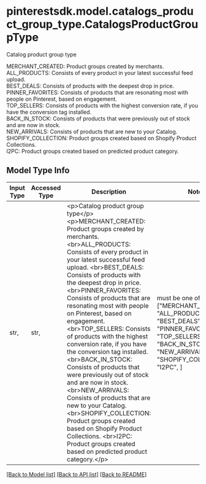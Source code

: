 # pinterestsdk.model.catalogs_product_group_type.CatalogsProductGroupType

<p>Catalog product group type</p> <p>MERCHANT_CREATED: Product groups created by merchants. <br>ALL_PRODUCTS: Consists of every product in your latest successful feed upload. <br>BEST_DEALS: Consists of products with the deepest drop in price. <br>PINNER_FAVORITES: Consists of products that are resonating most with people on Pinterest, based on engagement. <br>TOP_SELLERS: Consists of products with the highest conversion rate, if you have the conversion tag installed. <br>BACK_IN_STOCK: Consists of products that were previously out of stock and are now in stock. <br>NEW_ARRIVALS: Consists of products that are new to your Catalog. <br>SHOPIFY_COLLECTION: Product groups created based on Shopify Product Collections. <br>I2PC: Product groups created based on predicted product category.</p>

## Model Type Info
Input Type | Accessed Type | Description | Notes
------------ | ------------- | ------------- | -------------
str,  | str,  | &lt;p&gt;Catalog product group type&lt;/p&gt; &lt;p&gt;MERCHANT_CREATED: Product groups created by merchants. &lt;br&gt;ALL_PRODUCTS: Consists of every product in your latest successful feed upload. &lt;br&gt;BEST_DEALS: Consists of products with the deepest drop in price. &lt;br&gt;PINNER_FAVORITES: Consists of products that are resonating most with people on Pinterest, based on engagement. &lt;br&gt;TOP_SELLERS: Consists of products with the highest conversion rate, if you have the conversion tag installed. &lt;br&gt;BACK_IN_STOCK: Consists of products that were previously out of stock and are now in stock. &lt;br&gt;NEW_ARRIVALS: Consists of products that are new to your Catalog. &lt;br&gt;SHOPIFY_COLLECTION: Product groups created based on Shopify Product Collections. &lt;br&gt;I2PC: Product groups created based on predicted product category.&lt;/p&gt; | must be one of ["MERCHANT_CREATED", "ALL_PRODUCTS", "BEST_DEALS", "PINNER_FAVORITES", "TOP_SELLERS", "BACK_IN_STOCK", "NEW_ARRIVALS", "SHOPIFY_COLLECTIONS", "I2PC", ] 

[[Back to Model list]](../../README.md#documentation-for-models) [[Back to API list]](../../README.md#documentation-for-api-endpoints) [[Back to README]](../../README.md)

